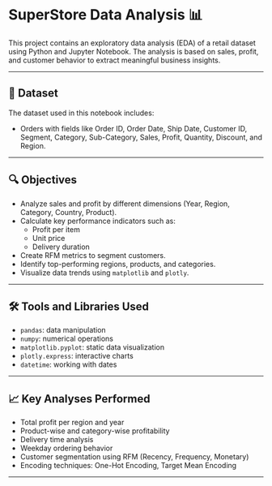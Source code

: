 # SuperStore Data Analysis 📊

This project contains an exploratory data analysis (EDA) of a retail dataset using Python and Jupyter Notebook. The analysis is based on sales, profit, and customer behavior to extract meaningful business insights.

---

## 📁 Dataset
The dataset used in this notebook includes:
- Orders with fields like Order ID, Order Date, Ship Date, Customer ID, Segment, Category, Sub-Category, Sales, Profit, Quantity, Discount, and Region.

---

## 🔍 Objectives
- Analyze sales and profit by different dimensions (Year, Region, Category, Country, Product).
- Calculate key performance indicators such as:
  - Profit per item
  - Unit price
  - Delivery duration
- Create RFM metrics to segment customers.
- Identify top-performing regions, products, and categories.
- Visualize data trends using `matplotlib` and `plotly`.

---

## 🛠️ Tools and Libraries Used
- `pandas`: data manipulation
- `numpy`: numerical operations
- `matplotlib.pyplot`: static data visualization
- `plotly.express`: interactive charts
- `datetime`: working with dates

---

## 📈 Key Analyses Performed
- Total profit per region and year
- Product-wise and category-wise profitability
- Delivery time analysis
- Weekday ordering behavior
- Customer segmentation using RFM (Recency, Frequency, Monetary)
- Encoding techniques: One-Hot Encoding, Target Mean Encoding

---


